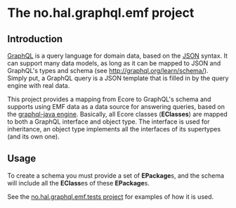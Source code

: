 # The no.hal.graphql.emf project

## Introduction

[GraphQL](http://graphql.org/) is a query language for domain data, based on the [JSON](http://json.org) syntax. It can support many data models, as long as it can be mapped to JSON and GraphQL's types and schema (see http://graphql.org/learn/schema/). Simply put, a GraphQL query is a JSON template that is filled in by the query engine with real data.

This project provides a mapping from Ecore to GraphQL's schema and supports using EMF data as a data source for answering queries, based on the [graphql-java engine](https://github.com/graphql-java/graphql-java). Basically, all Ecore classes (**EClasses**) are mapped to both a GraphQL interface and object type. The interface is used for inheritance, an object type implements all the interfaces of its supertypes (and its own one).

## Usage

To create a schema you must provide a set of **EPackage**s, and the schema will include all the **EClass**es of these **EPackage**s.

See the [no.hal.graphql.emf.tests project](../../tests/no.hal.graphql.emf.tests) for examples of how it is used.
